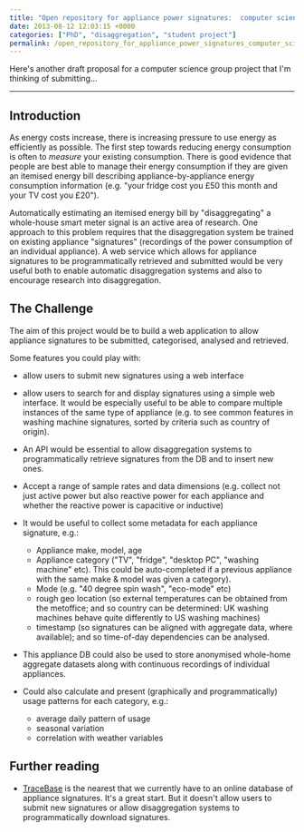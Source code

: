```yaml
---
title: "Open repository for appliance power signatures:  computer science group project proposal"
date: 2013-08-12 12:03:15 +0000
categories: ["PhD", "disaggregation", "student project"]
permalink: /open_repository_for_appliance_power_signatures_computer_science
---
```

Here's another draft proposal for a computer science group project that
I'm thinking of submitting...

------------------------------------------------------------------------

Introduction
------------

As energy costs increase, there is increasing pressure to use energy as
efficiently as possible. The first step towards reducing energy
consumption is often to *measure* your existing consumption. There is
good evidence that people are best able to manage their energy
consumption if they are given an itemised energy bill describing
appliance-by-appliance energy consumption information (e.g. "your fridge
cost you £50 this month and your TV cost you £20").

Automatically estimating an itemised energy bill by "disaggregating" a
whole-house smart meter signal is an active area of research. One
approach to this problem requires that the disaggregation system be
trained on existing appliance "signatures" (recordings of the power
consumption of an individual appliance). A web service which allows for
appliance signatures to be programmatically retrieved and submitted
would be very useful both to enable automatic disaggregation systems and
also to encourage research into disaggregation.

The Challenge
-------------

The aim of this project would be to build a web application to allow
appliance signatures to be submitted, categorised, analysed and
retrieved.<!--break-->

Some features you could play with:

-   allow users to submit new signatures using a web interface
-   allow users to search for and display signatures using a simple
    web interface. It would be especially useful to be able to compare
    multiple instances of the same type of appliance (e.g. to see common
    features in washing machine signatures, sorted by criteria such as
    country of origin).
-   An API would be essential to allow disaggregation systems to
    programmatically retrieve signatures from the DB and to insert
    new ones.
-   Accept a range of sample rates and data dimensions (e.g. collect not
    just active power but also reactive power for each appliance and
    whether the reactive power is capacitive or inductive)
-   It would be useful to collect some metadata for each appliance
    signature, e.g.:

    -   Appliance make, model, age
    -   Appliance category ("TV", "fridge", "desktop PC", "washing
        machine" etc). This could be auto-completed if a previous
        appliance with the same make & model was given a category).
    -   Mode (e.g. "40 degree spin wash", "eco-mode" etc)
    -   rough geo location (so external temperatures can be obtained
        from the metoffice; and so country can be determined: UK washing
        machines behave quite differently to US washing machines)
    -   timestamp (so signatures can be aligned with aggregate data,
        where available); and so time-of-day dependencies can
        be analysed.
-   This appliance DB could also be used to store anonymised whole-home
    aggregate datasets along with continuous recordings of
    individual appliances.

-   Could also calculate and present (graphically and programmatically)
    usage patterns for each category, e.g.:

    -   average daily pattern of usage
    -   seasonal variation
    -   correlation with weather variables

Further reading
---------------

-   [TraceBase](http://www.tracebase.org/) is the nearest that we
    currently have to an online database of appliance signatures. It's a
    great start. But it doesn't allow users to submit new signatures or
    allow disaggregation systems to programmatically
    download signatures.


